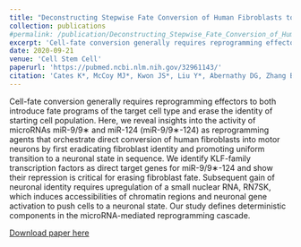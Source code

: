 ```yaml
---
title: "Deconstructing Stepwise Fate Conversion of Human Fibroblasts to Neurons by MicroRNAs"
collection: publications
#permalink: /publication/Deconstructing_Stepwise_Fate_Conversion_of_Human_Fibroblasts_to_Neurons_by_MicroRNAs_092120
excerpt: 'Cell-fate conversion generally requires reprogramming effectors to both introduce fate programs of the target cell type and erase the identity of starting cell population. Here, we reveal insights into the activity of microRNAs miR-9/9∗ and miR-124 (miR-9/9∗-124) as reprogramming agents that orchestrate direct conversion of human fibroblasts into motor neurons by first eradicating fibroblast identity and promoting uniform transition to a neuronal state in sequence. We identify KLF-family transcription factors as direct target genes for miR-9/9∗-124 and show their repression is critical for erasing fibroblast fate. Subsequent gain of neuronal identity requires upregulation of a small nuclear RNA, RN7SK, which induces accessibilities of chromatin regions and neuronal gene activation to push cells to a neuronal state. Our study defines deterministic components in the microRNA-mediated reprogramming cascade.'
date: 2020-09-21
venue: 'Cell Stem Cell'
paperurl: 'https://pubmed.ncbi.nlm.nih.gov/32961143/'
citation: 'Cates K*, McCoy MJ*, Kwon JS*, Liu Y*, Abernathy DG, Zhang B, Liu S, Gontarz P, Kim WK, Chen S, Kong W, Ho JN, Burbach KF, Gabel HW, Morris SA, Yoo AS. (2020). &quot;Deconstructing Stepwise Fate Conversion of Human Fibroblasts to Neurons by MicroRNAs.&quot; <i>Cell Stem Cell</i>. *Authors contributed equally'
---
```

Cell-fate conversion generally requires reprogramming effectors to both introduce fate programs of the target cell type and erase the identity of starting cell population. Here, we reveal insights into the activity of microRNAs miR-9/9∗ and miR-124 (miR-9/9∗-124) as reprogramming agents that orchestrate direct conversion of human fibroblasts into motor neurons by first eradicating fibroblast identity and promoting uniform transition to a neuronal state in sequence. We identify KLF-family transcription factors as direct target genes for miR-9/9∗-124 and show their repression is critical for erasing fibroblast fate. Subsequent gain of neuronal identity requires upregulation of a small nuclear RNA, RN7SK, which induces accessibilities of chromatin regions and neuronal gene activation to push cells to a neuronal state. Our study defines deterministic components in the microRNA-mediated reprogramming cascade.

[Download paper here](http://mjmccoy.github.io/files/Cates_McCoy_Kwon_Liu_Cell_Stem_Cell_2020_Deconstructing_Stepwise_Fate_Conversion_of_Human_Fibroblasts_to_Neurons_by_MicroRNAs.pdf')
